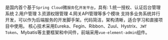 是国内首个基于`Spring Cloud`微`服务`化`开发平台`，具有:
    1.统一授权、认证后台管理系统
    2.用户管理
    3.资源权限管理
    4.网关API管理等多个模块
支持多业务系统并行开发，可以作为后端服务的开发脚手架。代码简洁，架构清晰，适合学习和直接项目中使用。
核心技术采用Eureka、Fegin、Ribbon、Zuul、Hystrix、`JWT Token`、Mybatis等主要框架和中间件，前端采用`vue-element-admin`组件。
